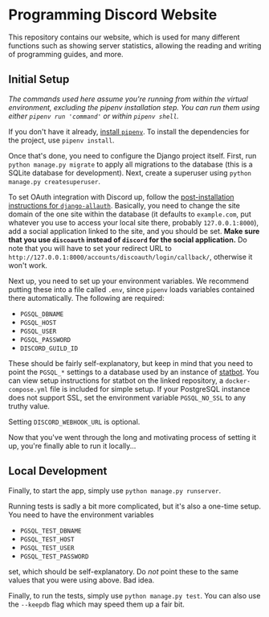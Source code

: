 # Programming Discord Website
This repository contains our website, which is used for
many different functions such as showing server statistics,
allowing the reading and writing of programming guides, and more.


## Initial Setup
*The commands used here assume you're running from within the virtual
environment, excluding the pipenv installation step. You can run them
using either `pipenv run 'command'` or within `pipenv shell`.*


If you don't have it already, [install `pipenv`](https://docs.pipenv.org/#install-pipenv-today).
To install the dependencies for the project, use `pipenv install`.

Once that's done, you need to configure the Django
project itself. First, run `python manage.py migrate`
to apply all migrations to the database (this is a 
SQLite database for development). Next, create a
superuser using `python manage.py createsuperuser`.

To set OAuth integration with Discord up, follow
the [post-installation instructions for `django-allauth`](https://django-allauth.readthedocs.io/en/latest/installation.html#post-installation).
Basically, you need to change the site domain of the one site
within the database (it defaults to `example.com`, put whatever you use
to access your local site there, probably `127.0.0.1:8000`),
add a social application linked to the site, and you should be set.
**Make sure that you use `discoauth` instead of `discord` for the social application.**
Do note that you will have to set your redirect URL
to `http://127.0.0.1:8000/accounts/discoauth/login/callback/`, otherwise it won't work.

Next up, you need to set up your environment variables.
We recommend putting these into a file called `.env`,
since `pipenv` loads variables contained there automatically.
The following are required:
- `PGSQL_DBNAME`
- `PGSQL_HOST`
- `PGSQL_USER`
- `PGSQL_PASSWORD`
- `DISCORD_GUILD_ID`

These should be fairly self-explanatory, but keep in mind that
you need to point the `PGSQL_*` settings to a database used by
an instance of [statbot](https://github.com/strinking/statbot).
You can view setup instructions for statbot on the linked repository,
a `docker-compose.yml` file is included for simple setup.
If your PostgreSQL instance does not support SSL, set the
environment variable `PGSQL_NO_SSL` to any truthy value.

Setting `DISCORD_WEBHOOK_URL` is optional.

Now that you've went through the long and motivating process of setting
it up, you're finally able to run it locally...

## Local Development
Finally, to start the app, simply use `python manage.py runserver`.

Running tests is sadly a bit more complicated, but it's also a one-time setup.
You need to have the environment variables 
- `PGSQL_TEST_DBNAME`
- `PGSQL_TEST_HOST`
- `PGSQL_TEST_USER`
- `PGSQL_TEST_PASSWORD`

set, which should be self-explanatory. Do *not* point these to the
same values that you were using above. Bad idea.

Finally, to run the tests, simply use `python manage.py test`.
You can also use the `--keepdb` flag which may speed them up a fair bit.
